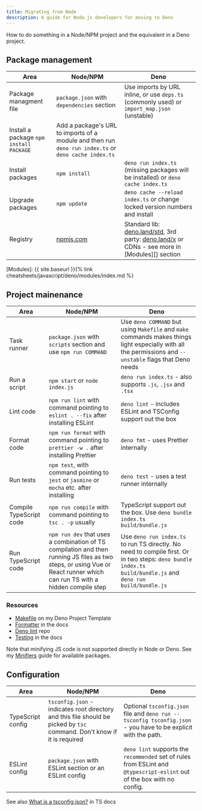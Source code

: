 ```yaml
---
title: Migrating from Node
description: A guide for Node.js developers for moving to Deno
---
```


How to do something in a Node/NPM project and the equivalent in a Deno project.


## Package management

Area | Node/NPM | Deno
---  | --- | ---
Package managment file | `package.json` with `dependencies` section | Use imports by URL inline, or use `deps.ts` (commonly used) or `import_map.json` (unstable)
Install a package `npm install PACKAGE` | Add a package's URL to imports of a module and then run `deno run index.ts` or `deno cache index.ts`
Install packages | `npm install` | `deno run index.ts` (missing packages will be installed) or `deno cache index.ts`
Upgrade packages | `npm update` | `deno cache --reload index.ts` or change locked version numbers and install
Registry | [npmjs.com](https://www.npmjs.com) | Standard lib: [deno.land/std](https://deno.land/std), 3rd party: [deno.land/x](https://deno.land/x) or CDNs - see more in [Modules][] section

[Modules]: {{ site.baseurl }}{% link cheatsheets/javascript/deno/modules/index.md %}


## Project mainenance

Area | Node/NPM | Deno
---  | --- | ---
Task runner | `package.json` with `scripts` section and use `npm run COMMAND` | Use `deno COMMAND` but using `Makefile` and `make` commands makes things light especially with all the permissions and `--unstable` flags that Deno needs
Run a script | `npm start` or `node index.js` | `deno run index.ts` - also supports `.js`, `.jsx` and `.tsx`
Lint code | `npm run lint` with command pointing to `eslint . --fix` after installing ESLint | `deno lint` - includes ESLint and TSConfig support out the box
Format code | `npm run format` with command pointing to `prettier -w .` after installing Prettier | `deno fmt` - uses Prettier internally
Run tests | `npm test`, with command pointing to `jest` or `jasmine` or `mocha` etc. after installing | `deno test` - uses a test runner internally
Compile TypeScript code | `npm run compile` with command pointing to `tsc . -p` usually | TypeScript support out the box. Use `deno bundle index.ts build/bundle.js`
Run TypeScript code | `npm run dev` that uses a combination of TS compilation and then running JS files as two steps, or using Vue or React runner which can run TS with a hidden compile step | Use `deno run index.ts` to run TS directly. No need to compile first. Or in two steps: `deno bundle index.ts build/bundle.js` and `deno run build/bundle.js`

### Resources

- [Makefile](https://github.com/MichaelCurrin/deno-project-template/blob/main/Makefile) on my Deno Project Template
- [Formatter](https://deno.land/manual/tools/formatter) in the docs
- [Deno lint](https://github.com/denoland/deno_lint) repo
- [Testing](https://deno.land/manual/testing) in the docs

Note that minifying JS code is not supported directly in Node or Deno. See my [Minifiers][] guide for available packages.

[Minifiers]: https://michaelcurrin.github.io/dev-resources/resources/javascript/minifiers.html


## Configuration

Area | Node/NPM | Deno
---  | --- | ---
TypeScript config | `tsconfig.json` - indicates root directory and this file should be picked by `tsc` command. Don't know if it is required | Optional `tsconfig.json` file and `deno run --tsconfig tsconfig.json` - you have to be explicit with the path.
ESLint config | `package.json` with ESLint section or an ESLint config | `deno lint` supports the `recommended` set of rules from ESLint and `@typescript-eslint` out of the box with no config.

See also [What is a tsconfig.json?](https://www.typescriptlang.org/docs/handbook/tsconfig-json.html) in TS docs

